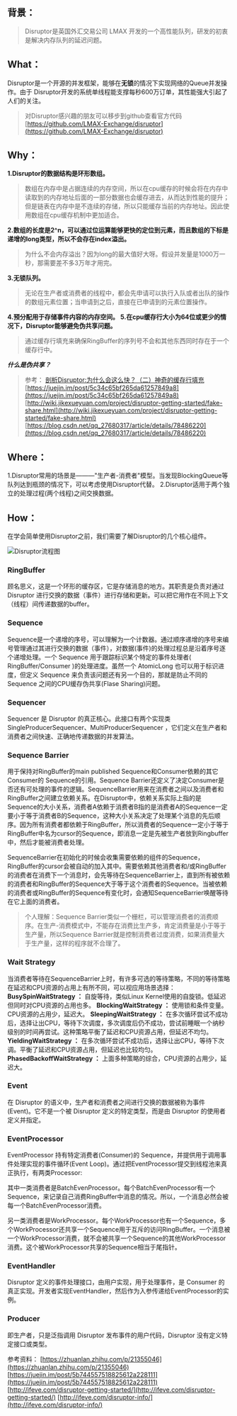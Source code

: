 
## 背景：
>Disruptor是英国外汇交易公司 LMAX 开发的一个高性能队列，研发的初衷是解决内存队列的延迟问题。

## What：
Disruptor是一个开源的并发框架，能够在**无锁**的情况下实现网络的Queue并发操作。由于 Disruptor开发的系统单线程能支撑每秒600万订单，其性能强大引起了人们的关注。

>对Disruptor感兴趣的朋友可以移步到github查看官方代码[https://github.com/LMAX-Exchange/disruptor](https://github.com/LMAX-Exchange/disruptor)
## Why：
**1.Disruptor的数据结构是环形数组。**
>数组在内存中是占据连续的内存空间，所以在cpu缓存的时候会将在内存中读取到的内存地址后面的一部分数据也会缓存进去，从而达到性能的提升；但是链表在内存中是不连续的存储，所以只能缓存当前的内存地址。因此使用数组在cpu缓存机制中更加适合。

**2.数组的长度是2^n，可以通过位运算能够更快的定位到元素，而且数组的下标是递增的long类型，所以不会存在index溢出。**
>为什么不会内存溢出？因为long的最大值好大呀。假设并发量是1000万一秒，那需要差不多3万年才用完。

**3.无锁队列。**
>无论在生产者或消费者的线程中，都会先申请可以执行入队或者出队的操作的数组元素位置；当申请到之后，直接在已申请到的元素位置操作。

**4.预分配用于存储事件内容的内存空间。**
**5.在cpu缓存行大小为64位或更少的情况下，Disruptor能够避免伪共享问题。**
>通过缓存行填充来确保RingBuffer的序列号不会和其他东西同时存在于一个缓存行中。


***什么是伪共享？***
>参考：
[剖析Disruptor:为什么会这么快？（二）神奇的缓存行填充](https://ifeve.com/disruptor-cacheline-padding/)
[https://juejin.im/post/5c34c65bf265da61257849a8](https://juejin.im/post/5c34c65bf265da61257849a8)
[http://wiki.jikexueyuan.com/project/disruptor-getting-started/fake-share.html](http://wiki.jikexueyuan.com/project/disruptor-getting-started/fake-share.html)
[https://blog.csdn.net/qq_27680317/article/details/78486220](https://blog.csdn.net/qq_27680317/article/details/78486220)

## Where：

1.Disruptor常用的场景是———"生产者-消费者"模型。当发现BlockingQueue等队列达到瓶颈的情况下，可以考虑使用Disruptor代替。
2.Disruptor适用于两个独立的处理过程(两个线程)之间交换数据。

## How：
在学会简单使用Disruptor之前，我们需要了解Disruptor的几个核心组件。

![Disruptor流程图](https://raw.githubusercontent.com/MuggleLee/PicGo/master/Disruptor%E6%B5%81%E7%A8%8B%E5%9B%BE.png)

### RingBuffer
顾名思义，这是一个环形的缓存区，它是存储消息的地方。其职责是负责对通过 Disruptor 进行交换的数据（事件）进行存储和更新。可以把它用作在不同上下文（线程）间传递数据的buffer。

### Sequence
Sequence是一个递增的序号，可以理解为一个计数器。通过顺序递增的序号来编号管理通过其进行交换的数据（事件），对数据(事件)的处理过程总是沿着序号逐个递增处理。一个 Sequence 用于跟踪标识某个特定的事件处理者( RingBuffer/Consumer )的处理进度。虽然一个 AtomicLong 也可以用于标识进度，但定义 Sequence 来负责该问题还有另一个目的，那就是防止不同的 Sequence 之间的CPU缓存伪共享(Flase Sharing)问题。

### Sequencer
Sequencer 是 Disruptor 的真正核心。此接口有两个实现类 SingleProducerSequencer、MultiProducerSequencer ，它们定义在生产者和消费者之间快速、正确地传递数据的并发算法。

### Sequence Barrier
用于保持对RingBuffer的main published Sequence和Consumer依赖的其它Consumer的 Sequence的引用。Sequence Barrier还定义了决定Consumer是否还有可处理的事件的逻辑。SequenceBarrier用来在消费者之间以及消费者和RingBuffer之间建立依赖关系。在Disruptor中，依赖关系实际上指的是Sequence的大小关系，消费者A依赖于消费者B指的是消费者A的Sequence一定要小于等于消费者B的Sequence，这种大小关系决定了处理某个消息的先后顺序。因为所有消费者都依赖于RingBuffer，所以消费者的Sequence一定小于等于RingBuffer中名为cursor的Sequence，即消息一定是先被生产者放到Ringbuffer中，然后才能被消费者处理。

SequenceBarrier在初始化的时候会收集需要依赖的组件的Sequence，RingBuffer的cursor会被自动的加入其中。需要依赖其他消费者和/或RingBuffer的消费者在消费下一个消息时，会先等待在SequenceBarrier上，直到所有被依赖的消费者和RingBuffer的Sequence大于等于这个消费者的Sequence。当被依赖的消费者或RingBuffer的Sequence有变化时，会通知SequenceBarrier唤醒等待在它上面的消费者。

>个人理解：Sequence Barrier类似一个栅栏，可以管理消费者的消费顺序。在生产-消费模式中，不能存在消费比生产多，肯定消费量是小于等于生产量，所以Sequence Barrier就是控制消费者过度消费，如果消费量大于生产量，这样的程序就不合理了。

### Wait Strategy
当消费者等待在SequenceBarrier上时，有许多可选的等待策略，不同的等待策略在延迟和CPU资源的占用上有所不同，可以视应用场景选择：
**BusySpinWaitStrategy ：** 自旋等待，类似Linux Kernel使用的自旋锁。低延迟但同时对CPU资源的占用也多。
**BlockingWaitStrategy ：** 使用锁和条件变量。CPU资源的占用少，延迟大。
**SleepingWaitStrategy ：** 在多次循环尝试不成功后，选择让出CPU，等待下次调度，多次调度后仍不成功，尝试前睡眠一个纳秒级别的时间再尝试。这种策略平衡了延迟和CPU资源占用，但延迟不均匀。
**YieldingWaitStrategy ：** 在多次循环尝试不成功后，选择让出CPU，等待下次调。平衡了延迟和CPU资源占用，但延迟也比较均匀。
**PhasedBackoffWaitStrategy ：** 上面多种策略的综合，CPU资源的占用少，延迟大。

### Event
在 Disruptor 的语义中，生产者和消费者之间进行交换的数据被称为事件(Event)。它不是一个被 Disruptor 定义的特定类型，而是由 Disruptor 的使用者定义并指定。

### EventProcessor
EventProcessor 持有特定消费者(Consumer)的 Sequence，并提供用于调用事件处理实现的事件循环(Event Loop)。通过把EventProcessor提交到线程池来真正执行，有两类Processor:

其中一类消费者是BatchEvenProcessor。每个BatchEvenProcessor有一个Sequence，来记录自己消费RingBuffer中消息的情况。所以，一个消息必然会被每一个BatchEvenProcessor消费。

另一类消费者是WorkProcessor。每个WorkProcessor也有一个Sequence，多个WorkProcessor还共享一个Sequence用于互斥的访问RingBuffer。一个消息被一个WorkProcessor消费，就不会被共享一个Sequence的其他WorkProcessor消费。这个被WorkProcessor共享的Sequence相当于尾指针。

### EventHandler
Disruptor 定义的事件处理接口，由用户实现，用于处理事件，是 Consumer 的真正实现。开发者实现EventHandler，然后作为入参传递给EventProcessor的实例。

### Producer
即生产者，只是泛指调用 Disruptor 发布事件的用户代码，Disruptor 没有定义特定接口或类型。




参考资料：
[https://zhuanlan.zhihu.com/p/21355046](https://zhuanlan.zhihu.com/p/21355046)
[https://juejin.im/post/5b744557518825612a228111](https://juejin.im/post/5b744557518825612a228111)
[http://ifeve.com/disruptor-getting-started/](http://ifeve.com/disruptor-getting-started/)
[http://ifeve.com/disruptor-info/](http://ifeve.com/disruptor-info/)



